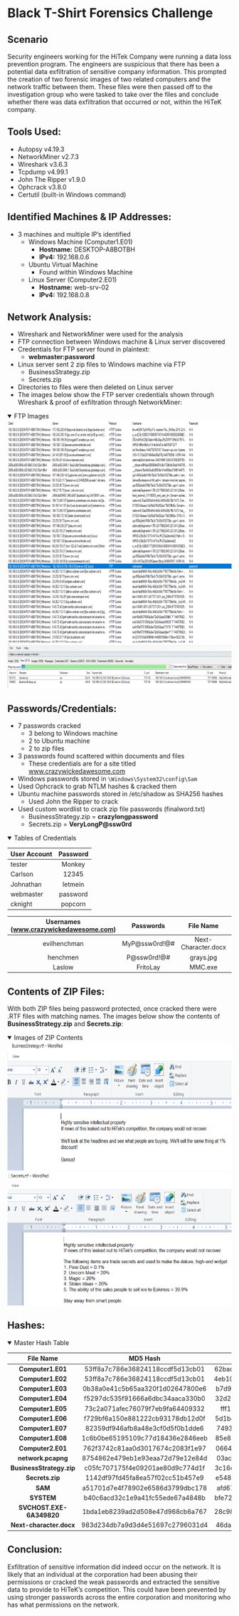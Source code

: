 # Black T-Shirt Forensics Challenge

## Scenario
Security engineers working for the HiTek Company were running a data loss prevention program. The engineers are suspicious that there has been a potential data exfiltration of sensitive company information. This prompted the creation of two forensic images of two related computers and the network traffic between them. These files were then passed off to the investigation group who were tasked to take over the files and conclude whether there was data exfiltration that occurred or not, within the HiTeK company.

## Tools Used:
- Autopsy v4.19.3
- NetworkMiner v2.7.3
- Wireshark v3.6.3
- Tcpdump v4.99.1
- John The Ripper v1.9.0
- Ophcrack v3.8.0
- Certutil (built-in Windows command)


## Identified Machines & IP Addresses:
- 3 machines and multiple IP’s identified
    - Windows Machine (Computer1.E01)
      - **Hostname:** DESKTOP-A8BOTBH
      - **IPv4:** 192.168.0.6
    - Ubuntu Virtual Machine
        - Found within Windows Machine
    - Linux Server (Computer2.E01)
      - **Hostname:** web-srv-02
      - **IPv4:** 192.168.0.8

## Network Analysis:
- Wireshark and NetworkMiner were used for the analysis
- FTP connection between Windows machine & Linux server discovered
- Credentials for FTP server found in plaintext:
  - **webmaster:password**
- Linux server sent 2 zip files to Windows machine via FTP
    - BusinessStrategy.zip
    - Secrets.zip
- Directories to files were then deleted on Linux server
- The images below show the FTP server credentials shown through Wireshark & proof of exfiltration through NetworkMiner:

<details open><summary>FTP Images</summary>

<img src="https://github.com/sudo-jordan/Black-T-Shirt-Forensics-Challenge/blob/main/img/ftp_credentials.png?raw=true" width="700" height="500">
<img src="https://github.com/sudo-jordan/Black-T-Shirt-Forensics-Challenge/blob/main/img/ftp_files_found.png?raw=true" width="700" height="100">

</details>

## Passwords/Credentials:
- 7 passwords cracked
    - 3 belong to Windows machine
    - 2 to Ubuntu machine
    - 2 to zip files
- 3 passwords found scattered within documents and files
    - These credentials are for a site titled www.crazywickedawesome.com
- Windows passwords stored in `\Windows\System32\config\Sam`
- Used Ophcrack to grab NTLM hashes & cracked them
- Ubuntu machine passwords stored in /etc/shadow as SHA256 hashes
    - Used John the Ripper to crack
- Used custom wordlist to crack zip file passwords (finalword.txt)
    - BusinessStrategy.zip = **crazylongpassword**
    - Secrets.zip = **VeryLongP@ssw0rd**

<details open><summary>Tables of Credentials</summary>
    
<center>

| User Account 	    | Password	    |
|---------------	|:---------:	|
| tester        	| Monkey    	|
| Carlson       	| 12345     	|
| Johnathan     	| letmein   	|
| webmaster     	| password  	|
| cknight       	| popcorn   	|

</center>

<center>

| Usernames  (www.crazywickedawesome.com) 	| Passwords 	| File Name 	| File Path 	|
|:---:	|:---:	|:---:	|:---:	|
| evilhenchman 	| MyP@ssw0rd!@# 	| Next-Character.docx 	| /Users/tester/Documents/Next-Character.docx 	|
| henchmen 	| P@ssw0rd!@# 	| grays.jpg 	| /Users/tester/Documents/grays.jpg 	|
| Laslow 	| FritoLay 	| MMC.exe 	| /Windows/MMC.exe 	|

</center>

</details>

## Contents of ZIP Files:
With both ZIP files being password protected, once cracked there were .RTF files with matching names.
The images below show the contents of **BusinessStrategy.zip** and **Secrets.zip**:

<details open><summary>Images of ZIP Contents</summary>

<img src="https://github.com/sudo-jordan/Black-T-Shirt-Forensics-Challenge/blob/main/img/zip_contents1.png?raw=true" width="600" height="290">
<img src=https://github.com/sudo-jordan/Black-T-Shirt-Forensics-Challenge/blob/main/img/zip_contents2.png?raw=true" width="600" height="300">

</details>

## Hashes:

<details open><summary>Master Hash Table</summary>
                                                                                                                                            
<center>

|         File Name        	|             MD5 Hash             	|                SHA1 Hash                 	|
|:------------------------:	|:--------------------------------:	|:----------------------------------------:	|
| **Computer1.E01**        	| 53ff8a7c786e36824118ccdf5d13cb01 	| 62badc2b2b27095db51408f46931c51ad289dbb3 	|
| **Computer1.E02**        	| 53ff8a7c786e36824118ccdf5d13cb01 	| 4eb10332a7876e39d8153624d7d365b67ccf6630 	|
| **Computer1.E03**        	| 0b38a0e41c5b65aa320f1d02647800e6 	| b7d9f4d5fab03e30c21a2bb845bb6052c38b480a 	|
| **Computer1.E04**        	| f5297dc535f91666a6dbc34aaca330b0 	| 32d20dfd9218cc03dd6ac2a936aa1d8192613a91 	|
| **Computer1.E05**        	| 73c2a071afec76079f7eb9fa64409332 	| fff112b45673b759d950ff0fa8e240adfbf5cd77 	|
| **Computer1.E06**        	| f729bf6a150e881222cb93178db12d0f 	| 5d1b4c35a28edd43d48ae2c2a290f89a055632c8 	|
| **Computer1.E07**        	| 82359df946afb8a48e3cf0d5f0b1dde6 	| 7493f7b667f2f305452bb3fd874688c6923eda9e 	|
| **Computer1.E08**        	| 1c6b0be65195109c77d18436e2846eeb 	| 85e88b711c089fe8635a68e68438e32bf3790ac3 	|
| **Computer2.E01**        	| 762f3742c81aa0d3017674c2083f1e97 	| 0664c64558b5e2c129509d446123aecde2fa07af 	|
| **network.pcapng**       	| 8754862e479eb1e93eaa72d79e12e84d 	| 03acc1be064b52523755b67fe566f789c1f5ee2c 	|
| **BusinessStrategy.zip** 	| c05fc707175f4e09201ae80d9c774d1f 	| 3c16de12b6ddc828c88a2dbc40ea701ce29e589d 	|
| **Secrets.zip**          	| 1142df97fd45fa8ea57f02cc51b457e9 	| e548d41084ecd6a9e4aec2106a96c807fdb7a8d6 	|
| **SAM**                  	| a51701d7e4f78902e6586d3799dbc178 	| afd67eb7e19decbbd79c2633b0b15fa230563f99 	|
| **SYSTEM**               	| b40c6acd32c1e9a41fc55ede67a4848b 	| bfe729681b373e232aac43b959668bc51c417989 	|
| **SVCHOST.EXE-6A349820** 	| 1bda1eb8239ad2d508e47d968cb6a767 	| 28c989dd84f1ee855282e6a6102128d94ade2373 	|
| **Next-character.docx**  	| 983d234db7a9d3d4e51697c2796031d4 	| 46da9bd2423763cf67b4d1facd77b8645a962e5c 	|

</center>

</details>

## Conclusion:
Exfiltration of sensitive information did indeed occur on the network. It is likely that an individual at the corporation had been abusing their permissions or cracked the weak passwords and extracted the sensitive data to provide to HiTeK’s competition. This could have been prevented by using stronger passwords across the entire corporation and monitoring who has what permissions on the network.
